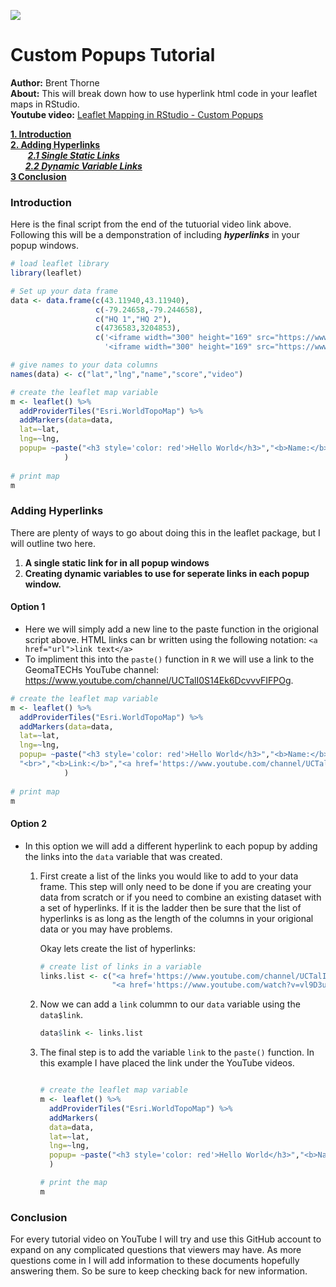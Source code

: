 ![](https://pbs.twimg.com/profile_banners/812364475772837889/1483851647/1500x500)

# Custom Popups Tutorial

**Author:** Brent Thorne <br>
**About:** This will break down how to use hyperlink html code in your leaflet maps in RStudio.<br>
**Youtube video:** [Leaflet Mapping in RStudio - Custom Popups](https://www.youtube.com/watch?v=mTTuUGisxDk)

**[1. Introduction](https://github.com/GeomaTECHs/tutorials/blob/master/custom_popups/add_hyperlinks.md#introduction)**<br>
**[2. Adding Hyperlinks](https://github.com/GeomaTECHs/tutorials/blob/master/custom_popups/add_hyperlinks.md#introduction)**<br>
&nbsp;&nbsp;&nbsp;&nbsp;&nbsp;&nbsp; **_[2.1 Single Static Links](https://github.com/GeomaTECHs/tutorials/blob/master/custom_popups/add_hyperlinks.md#option-1)_**<br>
&nbsp;&nbsp;&nbsp;&nbsp;&nbsp;&nbsp;**_[2.2 Dynamic Variable Links](https://github.com/GeomaTECHs/tutorials/blob/master/custom_popups/add_hyperlinks.md#option-2)_**<br>
**[3 Conclusion](https://github.com/GeomaTECHs/tutorials/blob/master/custom_popups/add_hyperlinks.md#conclusion)**


### Introduction

Here is the final script from the end of the tutuorial video link above. Following this will be a demponstration of including **_hyperlinks_** in your popup windows.

```r
# load leaflet library
library(leaflet)

# Set up your data frame
data <- data.frame(c(43.11940,43.11940),
                   c(-79.24658,-79.244658),
                   c("HQ 1","HQ 2"),
                   c(4736583,3204853),
                   c('<iframe width="300" height="169" src="https://www.youtube.com/embed/vl9D3uTk36k?showinfo=0" frameborder="0" allowfullscreen></iframe>',
                     '<iframe width="300" height="169" src="https://www.youtube.com/embed/dBk8gGX1MNk?showinfo=0" frameborder="0" allowfullscreen></iframe>'))

# give names to your data columns
names(data) <- c("lat","lng","name","score","video")

# create the leaflet map variable
m <- leaflet() %>% 
  addProviderTiles("Esri.WorldTopoMap") %>% 
  addMarkers(data=data,
  lat=~lat,
  lng=~lng,
  popup= ~paste("<h3 style='color: red'>Hello World</h3>","<b>Name:</b>",name,"<br>","<b>Score:</b>",score, video, sep=" ")
            )
  
# print map
m
```
### Adding Hyperlinks
There are plenty of ways to go about doing this in the leaflet package, but I will outline two here.

1.  **A single static link for in all popup windows**
2.  **Creating dynamic variables to use for seperate links in each popup window.**

#### Option 1
- Here we will simply add a new line to the paste function in the origional script above. HTML links can br written using the following notation: ```<a href="url">link text</a>```
- To impliment this into the `paste()` function in `R` we will use a link to the GeomaTECHs YouTube channel: https://www.youtube.com/channel/UCTalI0S14Ek6DcvvvFIFPOg.


```r
# create the leaflet map variable
m <- leaflet() %>% 
  addProviderTiles("Esri.WorldTopoMap") %>% 
  addMarkers(data=data,
  lat=~lat,
  lng=~lng,
  popup= ~paste("<h3 style='color: red'>Hello World</h3>","<b>Name:</b>",name,"<br>","<b>Score:</b>",score, video,
  "<br>","<b>Link:</b>","<a href='https://www.youtube.com/channel/UCTalI0S14Ek6DcvvvFIFPOg'>GeomaTECHs YT Channel</a>",sep=" ")
            )
  
# print map
m
```

#### Option 2

- In this option we will add a different hyperlink to each popup by adding the links into the `data` variable that was created.
    1. First create a list of the links you would like to add to your data frame. This step will only need to be done if you are creating your data from scratch or if you need to combine an existing dataset with a set of hyperlinks. If it is the ladder then be sure that the list of hyperlinks is as long as the length of the columns in your origional data or you may have problems.<br>
    
       Okay lets create the list of hyperlinks:
       ```r
       # create list of links in a variable
       links.list <- c("<a href='https://www.youtube.com/channel/UCTalI0S14Ek6DcvvvFIFPOg'>GeomaTECHs YT Channel</a>",
                       "<a href='https://www.youtube.com/watch?v=vl9D3uTk36k'>GeomaTECHs Tutorial</a>")
       ```
    2. Now we can add a `link` colummn to our `data` variable using the `data$link`.
       ```r
       data$link <- links.list    
       ```
    3. The final step is to add the variable `link` to the `paste()` function. In this example I have placed the link under the YouTube videos.
       ```r

       # create the leaflet map variable
       m <- leaflet() %>% 
         addProviderTiles("Esri.WorldTopoMap") %>% 
         addMarkers(
         data=data,
         lat=~lat,
         lng=~lng,
         popup= ~paste("<h3 style='color: red'>Hello World</h3>","<b>Name:</b>",name,"<br>","<b>Score:</b>",score, video,link,sep=" ")
         )

       # print the map
       m    
       ```

### Conclusion
For every tutorial video on YouTube I will try and use this GitHub account to expand on any complicated questions that viewers may have. As more questions come in I will add information to these documents hopefully answering them. So be sure to keep checking back for new information.
